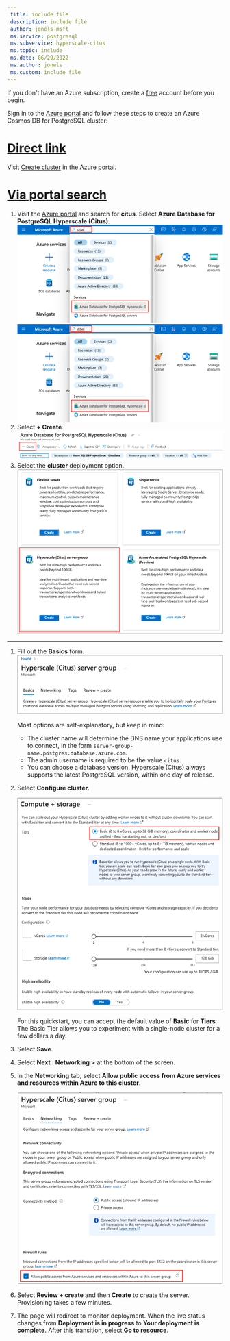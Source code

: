 ```yaml
---
 title: include file
 description: include file
 author: jonels-msft
 ms.service: postgresql
 ms.subservice: hyperscale-citus
 ms.topic: include
 ms.date: 06/29/2022
 ms.author: jonels
 ms.custom: include file
---
```


If you don't have an Azure subscription, create a
[free](https://azure.microsoft.com/free/) account before you begin.

Sign in to the [Azure portal](https://portal.azure.com) and follow these steps
to create an Azure Cosmos DB for PostgreSQL cluster:

# [Direct link](#tab/direct)

Visit [Create cluster](https://portal.azure.com/#create/Microsoft.PostgreSQLServerGroup) in the Azure portal.

# [Via portal search](#tab/portal-search)

1. Visit the [Azure portal](https://portal.azure.com/) and search for
   **citus**. Select **Azure Database for PostgreSQL Hyperscale (Citus)**.
![search for citus](media/quickstart-hyperscale-create-portal/portal-search.png)
   ![search for citus](media/quickstart-hyperscale-create-portal/portal-search.png)
2. Select **+ Create**.
   ![create button](media/quickstart-hyperscale-create-portal/create-button.png)
3. Select the **cluster** deployment option.
   ![deployment options](media/quickstart-hyperscale-create-portal/deployment-option.png)

---

1. Fill out the **Basics** form.
   ![basic info form](media/quickstart-hyperscale-create-portal/basics.png)

   Most options are self-explanatory, but keep in mind:

   * The cluster name will determine the DNS name your
     applications use to connect, in the form
     `server-group-name.postgres.database.azure.com`.
   * The admin username is required to be the value `citus`.
   * You can choose a database version. Hyperscale (Citus) always supports the
     latest PostgreSQL version, within one day of release.

2. Select **Configure cluster**.

   ![compute and storage](media/quickstart-hyperscale-create-portal/compute.png)

   For this quickstart, you can accept the default value of **Basic** for
   **Tiers**. The Basic Tier allows you to experiment with a single-node
   cluster for a few dollars a day.

3. Select **Save**.

4. Select **Next : Networking >** at the bottom of the screen.
5. In the **Networking** tab, select **Allow public access from Azure services
   and resources within Azure to this cluster**.

   ![networking configuration](media/quickstart-hyperscale-create-portal/networking.png)

6. Select **Review + create** and then **Create** to create the server.
   Provisioning takes a few minutes.
7. The page will redirect to monitor deployment. When the live status changes
   from **Deployment is in progress** to **Your deployment is complete**.
   After this transition, select **Go to resource**.
